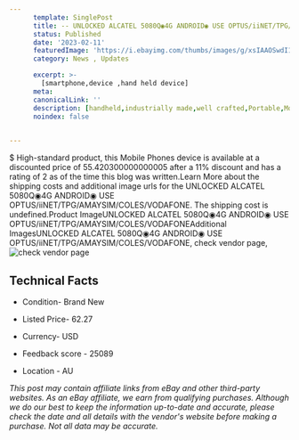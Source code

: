 ```yaml
---
      template: SinglePost
      title: -- UNLOCKED ALCATEL 5080Q◉4G ANDROID◉ USE OPTUS/iiNET/TPG/AMAYSIM/COLES/VODAFONE
      status: Published
      date: '2023-02-11'
      featuredImage: 'https://i.ebayimg.com/thumbs/images/g/xsIAAOSwdI1jbalI/s-l225.jpg'
      category: News , Updates

      excerpt: >-
        [smartphone,device ,hand held device]
      meta:
      canonicalLink: ''
      description: [handheld,industrially made,well crafted,Portable,Mobile,Compact,Convenient,Lightweight,Maneuverable,Man-portable,Miniature,Carriable,Hand-held,Light,Holdable,Transportable,Mobile device,Pocket-sized,On-the-go,Wireless,Cordless,Compact size,Convenient size, smartphone,device ,hand held device]
      noindex: false

        
---
```

$
    High-standard product, this Mobile Phones device is available at a discounted price of 55.420300000000005 after a 11% discount and has a rating of 2 as of the time this blog was written.Learn More about the shipping costs and additional image urls for the UNLOCKED ALCATEL 5080Q◉4G ANDROID◉ USE OPTUS/iiNET/TPG/AMAYSIM/COLES/VODAFONE. The shipping cost is undefined.Product ImageUNLOCKED ALCATEL 5080Q◉4G ANDROID◉ USE OPTUS/iiNET/TPG/AMAYSIM/COLES/VODAFONEAdditional ImagesUNLOCKED ALCATEL 5080Q◉4G ANDROID◉ USE OPTUS/iiNET/TPG/AMAYSIM/COLES/VODAFONE, check vendor page, ![check vendor page]()
    
    

 ## Technical Facts 



     
      

 - Condition- Brand New 


      

 - Listed Price- 62.27 


      

 - Currency- USD 


      

 - Feedback score - 25089 


      

 - Location - AU 


      
      

 *_This post may contain affiliate links from eBay and other third-party websites. As an eBay affiliate, we earn from qualifying purchases. Although we do our best to keep the information up-to-date and accurate, please check the date and all details with the vendor's website before making a purchase. Not all data may be accurate._*



    
    
    
    
    